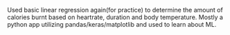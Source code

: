 Used basic linear regression again(for practice) to determine the amount of calories burnt based on heartrate, duration and body temperature. Mostly a python app utilizing pandas/keras/matplotlib and used to learn about ML.
